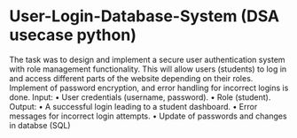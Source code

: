 # User-Login-Database-System (DSA usecase python)
The task was to design and implement a secure user authentication system with role
management functionality. This will allow users (students) to log in and
access different parts of the website depending on their roles. 
Implement of password encryption, and error handling for incorrect logins is done.
Input:
• User credentials (username, password).
• Role (student).
Output:
• A successful login leading to a student dashboard.
• Error messages for incorrect login attempts.
• Update of passwords and changes in databse (SQL)
